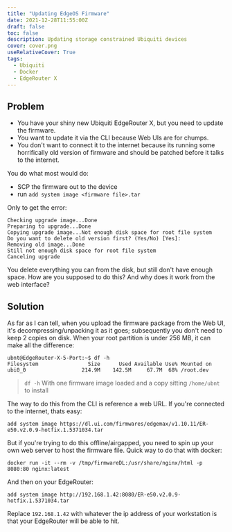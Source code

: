 ```yaml
---
title: "Updating EdgeOS Firmware"
date: 2021-12-28T11:55:00Z
draft: false
toc: false
description: Updating storage constrained Ubiquiti devices
cover: cover.png
useRelativeCover: True
tags:
  - Ubiquiti
  - Docker
  - EdgeRouter X
---
```


## Problem
- You have your shiny new Ubiquiti EdgeRouter X, but you need to update the firmware.  
- You want to update it via the CLI because Web UIs are for chumps.  
- You don't want to connect it to the internet because its running some horrifically old version of firmware and should be patched before it talks to the internet.  

You do what most would do:
- SCP the firmware out to the device
- run `add system image <firmware file>.tar`

Only to get the error:
```
Checking upgrade image...Done
Preparing to upgrade...Done
Copying upgrade image...Not enough disk space for root file system
Do you want to delete old version first? (Yes/No) [Yes]:   
Removing old image...Done
Still not enough disk space for root file system
Canceling upgrade
```
You delete everything you can from the disk, but still don't have enough space.  How are you supposed to do this? And why does it work from the web interface?


## Solution
As far as I can tell, when you upload the firmware package from the Web UI, it's decompressing/unpacking it as it goes; subsequently you don't need to keep 2 copies on disk. When your root partition is under 256 MB, it can make all the difference:

```
ubnt@EdgeRouter-X-5-Port:~$ df -h
Filesystem                Size      Used Available Use% Mounted on
ubi0_0                  214.9M    142.5M     67.7M  68% /root.dev
```
> `df -h` With one firmware image loaded and a copy sitting `/home/ubnt` to install

The way to do this from the CLI is reference a web URL.  If you're connected to the internet, thats easy:

```
add system image https://dl.ui.com/firmwares/edgemax/v1.10.11/ER-e50.v2.0.9-hotfix.1.5371034.tar
```

But if you're trying to do this offline/airgapped, you need to spin up your own web server to host the firmware file.  Quick way to do that with docker:

```
docker run -it --rm -v /tmp/firmwareDL:/usr/share/nginx/html -p 8080:80 nginx:latest
```

And then on your EdgeRouter:
```
add system image http://192.168.1.42:8080/ER-e50.v2.0.9-hotfix.1.5371034.tar
```

Replace `192.168.1.42` with whatever the ip address of your workstation is that your EdgeRouter will be able to hit.
